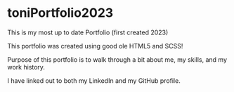 # toniPortfolio2023
This is my most up to date Portfolio (first created 2023)

This portfolio was created using good ole HTML5 and SCSS!

Purpose of this portfolio is to walk through a bit about me, my skills, and my work history.

I have linked out to both my LinkedIn and my GitHub profile.
